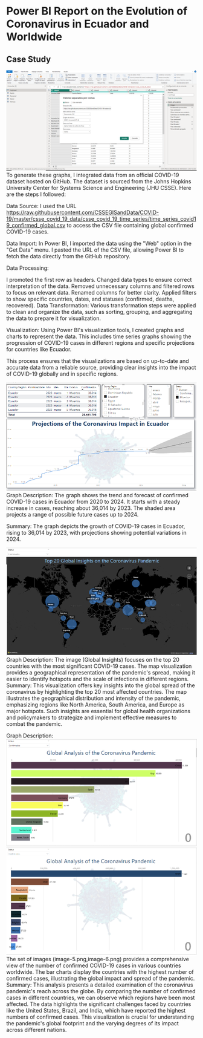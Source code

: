# Power BI Report on the Evolution of Coronavirus in Ecuador and Worldwide

## Case Study
![alt text](image-1.png)
To generate these graphs, I integrated data from an official COVID-19 dataset hosted on GitHub. The dataset is sourced from the Johns Hopkins University Center for Systems Science and Engineering (JHU CSSE). Here are the steps I followed:

Data Source: I used the URL https://raw.githubusercontent.com/CSSEGISandData/COVID-19/master/csse_covid_19_data/csse_covid_19_time_series/time_series_covid19_confirmed_global.csv to access the CSV file containing global confirmed COVID-19 cases.

Data Import: In Power BI, I imported the data using the "Web" option in the "Get Data" menu. I pasted the URL of the CSV file, allowing Power BI to fetch the data directly from the GitHub repository.

Data Processing:

I promoted the first row as headers.
Changed data types to ensure correct interpretation of the data.
Removed unnecessary columns and filtered rows to focus on relevant data.
Renamed columns for better clarity.
Applied filters to show specific countries, dates, and statuses (confirmed, deaths, recovered).
Data Transformation: Various transformation steps were applied to clean and organize the data, such as sorting, grouping, and aggregating the data to prepare it for visualization.

Visualization: Using Power BI's visualization tools, I created graphs and charts to represent the data. This includes time series graphs showing the progression of COVID-19 cases in different regions and specific projections for countries like Ecuador.

This process ensures that the visualizations are based on up-to-date and accurate data from a reliable source, providing clear insights into the impact of COVID-19 globally and in specific regions.

![alt text](image.png)
Graph Description:
The graph shows the trend and forecast of confirmed COVID-19 cases in Ecuador from 2020 to 2024. It starts with a steady increase in cases, reaching about 36,014 by 2023. The shaded area projects a range of possible future cases up to 2024.

Summary:
The graph depicts the growth of COVID-19 cases in Ecuador, rising to 36,014 by 2023, with projections showing potential variations in 2024.

![alt text](image-3.png)
Graph Description:
The image (Global Insights) focuses on the top 20 countries with the most significant COVID-19 cases. The map visualization provides a geographical representation of the pandemic's spread, making it easier to identify hotspots and the scale of infections in different regions.
Summary:
This visualization offers key insights into the global spread of the coronavirus by highlighting the top 20 most affected countries. The map illustrates the geographical distribution and intensity of the pandemic, emphasizing regions like North America, South America, and Europe as major hotspots. Such insights are essential for global health organizations and policymakers to strategize and implement effective measures to combat the pandemic.

Graph Description:
![alt text](image-5.png)
![alt text](image-6.png)
The set of images (image-5.png,image-6.png) provides a comprehensive view of the number of confirmed COVID-19 cases in various countries worldwide. The bar charts display the countries with the highest number of confirmed cases, illustrating the global impact and spread of the pandemic.
Summary:
This analysis presents a detailed examination of the coronavirus pandemic's reach across the globe. By comparing the number of confirmed cases in different countries, we can observe which regions have been most affected. The data highlights the significant challenges faced by countries like the United States, Brazil, and India, which have reported the highest numbers of confirmed cases. This visualization is crucial for understanding the pandemic's global footprint and the varying degrees of its impact across different nations.